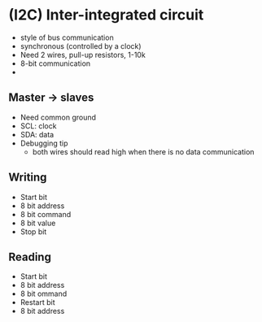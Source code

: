 # (I2C) Inter-integrated circuit
- style of bus communication 
- synchronous (controlled by a clock)
- Need 2 wires, pull-up resistors, 1-10k
- 8-bit communication 
- 

## Master -> slaves 
- Need common ground
- SCL: clock
- SDA: data
- Debugging tip
  - both wires should read high when there is no data communication

## Writing 
- Start bit
- 8 bit address
- 8 bit command
- 8 bit value
- Stop bit

## Reading 
- Start bit
- 8 bit address
- 8 bit ommand
- Restart bit 
- 8 bit address 
  